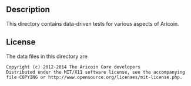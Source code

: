 Description
------------

This directory contains data-driven tests for various aspects of Aricoin.

License
--------

The data files in this directory are

    Copyright (c) 2012-2014 The Aricoin Core developers
    Distributed under the MIT/X11 software license, see the accompanying
    file COPYING or http://www.opensource.org/licenses/mit-license.php.

